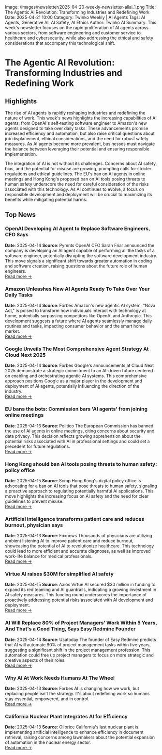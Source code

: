 Image: /images/newsletter/2025-04-20-weekly-newsletter-allai_1.png
Title: The Agentic AI Revolution: Transforming Industries and Redefining Work
Date: 2025-04-21 10:00
Category: Twinko Weekly | AI Agents
Tags: AI Agents, Generative AI, AI Safety, AI Ethics
Author: Twinko AI
Summary: This week's newsletter focuses on the rapid proliferation of AI agents across various sectors, from software engineering and customer service to healthcare and cybersecurity, while also addressing the ethical and safety considerations that accompany this technological shift.

# The Agentic AI Revolution: Transforming Industries and Redefining Work

## Highlights

The rise of AI agents is rapidly reshaping industries and redefining the nature of work. This week's news highlights the increasing capabilities of AI agents, from OpenAI's self-testing software engineer to Amazon's new agents designed to take over daily tasks. These advancements promise increased efficiency and automation, but also raise critical questions about job displacement, ethical considerations, and the need for robust safety measures. As AI agents become more prevalent, businesses must navigate the balance between leveraging their potential and ensuring responsible implementation.

The integration of AI is not without its challenges. Concerns about AI safety, bias, and the potential for misuse are growing, prompting calls for stricter regulations and ethical guidelines. The EU's ban on AI agents in online meetings and Hong Kong's proposed ban on AI tools posing threats to human safety underscore the need for careful consideration of the risks associated with this technology. As AI continues to evolve, a focus on responsible development and deployment will be crucial to maximizing its benefits while mitigating potential harms.

## Top News

### OpenAI Developing AI Agent to Replace Software Engineers, CFO Says

**Date**: 2025-04-14  **Source**: Pymnts
OpenAI CFO Sarah Friar announced the company is developing an AI agent capable of performing all the tasks of a software engineer, potentially disrupting the software development industry. This move signals a significant shift towards greater automation in coding and software creation, raising questions about the future role of human engineers.  
[Read more →](https://www.pymnts.com/artificial-intelligence-2/2025/openai-developing-ai-agent-to-replace-software-engineers-cfo-says/)

### Amazon Unleashes New AI Agents Ready To Take Over Your Daily Tasks

**Date**: 2025-04-14  **Source**: Forbes
Amazon's new agentic AI system, "Nova Act," is poised to transform how individuals interact with technology at home, potentially surpassing competitors like OpenAI and Anthropic. This development suggests a future where AI agents seamlessly manage daily routines and tasks, impacting consumer behavior and the smart home market.  
[Read more →](https://www.forbes.com/sites/bernardmarr/2025/04/14/amazon-unleashes-new-ai-agents-ready-to-take-over-your-daily-tasks/)

### Google Unveils The Most Comprehensive Agent Strategy At Cloud Next 2025

**Date**: 2025-04-14  **Source**: Forbes
Google's announcements at Cloud Next 2025 demonstrate a strategic commitment to an AI-driven future centered on enabling and orchestrating agentic AI systems. This comprehensive approach positions Google as a major player in the development and deployment of AI agents, potentially influencing the direction of the industry.  
[Read more →](https://www.forbes.com/sites/janakirammsv/2025/04/14/google-unveils-the-most-comprehensive-agent-strategy-at-cloud-next-2025/)

### EU bans the bots: Commission bars 'AI agents' from joining online meetings

**Date**: 2025-04-16  **Source**: Politico
The European Commission has banned the use of AI agents in online meetings, citing concerns about security and data privacy. This decision reflects growing apprehension about the potential risks associated with AI in professional settings and could set a precedent for future regulations.  
[Read more →](https://www.politico.eu/article/eu-ban-bot-european-commission-bar-ai-agent-join-online-meeting/)

### Hong Kong should ban AI tools posing threats to human safety: policy office

**Date**: 2025-04-15  **Source**: Scmp
Hong Kong's digital policy office is advocating for a ban on AI tools that pose threats to human safety, signaling a proactive approach to regulating potentially harmful AI applications. This move highlights the increasing focus on AI safety and the need for clear guidelines to prevent misuse.  
[Read more →](https://www.scmp.com/news/hong-kong/hong-kong-economy/article/3306656/hong-kong-should-ban-ai-tools-posing-threats-human-safety-policy-office)

### Artificial intelligence transforms patient care and reduces burnout, physician says

**Date**: 2025-04-13  **Source**: Foxnews
Thousands of physicians are utilizing ambient listening AI to improve patient care and reduce burnout, showcasing the potential of AI to revolutionize healthcare. This technology could lead to more efficient and accurate diagnoses, as well as improved work-life balance for medical professionals.  
[Read more →](https://www.foxnews.com/health/artificial-intelligence-transforms-patient-care-reduces-burnout-physician-says)

### Virtue AI raises $30M for simplified AI safety

**Date**: 2025-04-15  **Source**: Axios
Virtue AI secured $30 million in funding to expand its red teaming and AI guardrails, indicating a growing investment in AI safety measures. This funding round underscores the importance of proactively addressing potential risks associated with AI development and deployment.  
[Read more →](https://www.axios.com/2025/04/15/virtue-ai-lightspeed-walden-catalyst-funding)

### AI Will Replace 80% of Project Managers' Work Within 5 Years, And That's a Good Thing, Says Easy Redmine Founder

**Date**: 2025-04-14  **Source**: Usatoday
The founder of Easy Redmine predicts that AI will automate 80% of project management tasks within five years, suggesting a significant shift in the project management profession. This automation could free up project managers to focus on more strategic and creative aspects of their roles.  
[Read more →](https://www.usatoday.com/story/special/contributor-content/2025/04/14/ai-will-replace-80-of-project-managers-work-within-5-years-and-thats-a-good-thing-says-easy-redmine/83086285007/)

### Why AI At Work Needs Humans At The Wheel

**Date**: 2025-04-13  **Source**: Forbes
AI is changing how we work, but replacing people isn't the strategy. It's about redefining work so humans stay essential, empowered, and in control.  
[Read more →](https://www.forbes.com/sites/niritcohen/2025/04/13/why-ai-at-work-needs-humans-at-the-wheel/)

### California Nuclear Plant Integrates AI for Efficiency

**Date**: 2025-04-13  **Source**: Oilprice
California's last nuclear plant is implementing artificial intelligence to enhance efficiency in document retrieval, raising concerns among lawmakers about the potential expansion of automation in the nuclear energy sector.  
[Read more →](https://oilprice.com/Alternative-Energy/Nuclear-Power/California-Nuclear-Plant-Integrates-AI-for-Efficiency.html)
